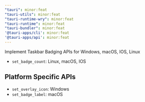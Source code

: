 ```yaml
---
"tauri": minor:feat
"tauri-utils": minor:feat
"tauri-runtime-wry": minor:feat
"tauri-runtime": minor:feat
"tauri-bundler": minor:feat
'@tauri-apps/cli': minor:feat
'@tauri-apps/api': minor:feat
---
```


Implement Taskbar Badging APIs for Windows, macOS, IOS, Linux

- `set_badge_count`: Linux, macOS, IOS

## Platform Specific APIs
- `set_overlay_icon`: Windows
- `set_badge_label`: macOS
